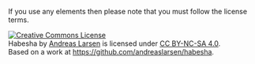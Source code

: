 If you use any elements then please note that you must follow the license terms.

<a rel="license" href="http://creativecommons.org/licenses/by-nc-sa/4.0/deed.en_US"><img alt="Creative Commons License" style="border-width:0" src="http://i.creativecommons.org/l/by-nc-sa/4.0/88x31.png" /></a><br /><span xmlns:dct="http://purl.org/dc/terms/" property="dct:title">Habesha</span> by <a xmlns:cc="http://creativecommons.org/ns#" href="http://andreaslarsen.dk" property="cc:attributionName" rel="cc:attributionURL">Andreas Larsen</a> is licensed under <a rel="license" href="http://creativecommons.org/licenses/by-nc-sa/4.0/deed.en_US">CC BY-NC-SA 4.0</a>.<br />Based on a work at <a xmlns:dct="http://purl.org/dc/terms/" href="https://github.com/andreaslarsen/habesha" rel="dct:source">https://github.com/andreaslarsen/habesha</a>.
